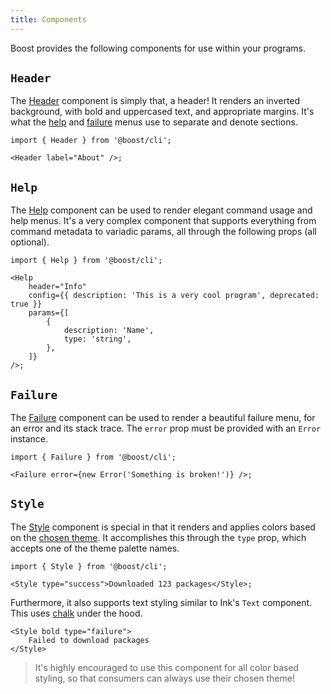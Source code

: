 ```yaml
---
title: Components
---
```


Boost provides the following components for use within your programs.

## `Header`

The [Header](/api/cli/function/Header) component is simply that, a header! It renders an inverted
background, with bold and uppercased text, and appropriate margins. It's what the [help](#help) and
[failure](#failure) menus use to separate and denote sections.

```tsx
import { Header } from '@boost/cli';

<Header label="About" />;
```

## `Help`

The [Help](/api/cli/function/Help) component can be used to render elegant command usage and help
menus. It's a very complex component that supports everything from command metadata to variadic
params, all through the following props (all optional).

```tsx
import { Help } from '@boost/cli';

<Help
	header="Info"
	config={{ description: 'This is a very cool program', deprecated: true }}
	params={[
		{
			description: 'Name',
			type: 'string',
		},
	]}
/>;
```

## `Failure`

The [Failure](/api/cli/class/Failure) component can be used to render a beautiful failure menu, for
an error and its stack trace. The `error` prop must be provided with an `Error` instance.

```tsx
import { Failure } from '@boost/cli';

<Failure error={new Error('Something is broken!')} />;
```

## `Style`

The [Style](/api/cli/function/Style) component is special in that it renders and applies colors
based on the [chosen theme](../cli.mdx#themes). It accomplishes this through the `type` prop, which
accepts one of the theme palette names.

```tsx
import { Style } from '@boost/cli';

<Style type="success">Downloaded 123 packages</Style>;
```

Furthermore, it also supports text styling similar to Ink's `Text` component. This uses
[chalk](https://www.npmjs.com/package/chalk) under the hood.

```tsx
<Style bold type="failure">
	Failed to download packages
</Style>
```

> It's highly encouraged to use this component for all color based styling, so that consumers can
> always use their chosen theme!
